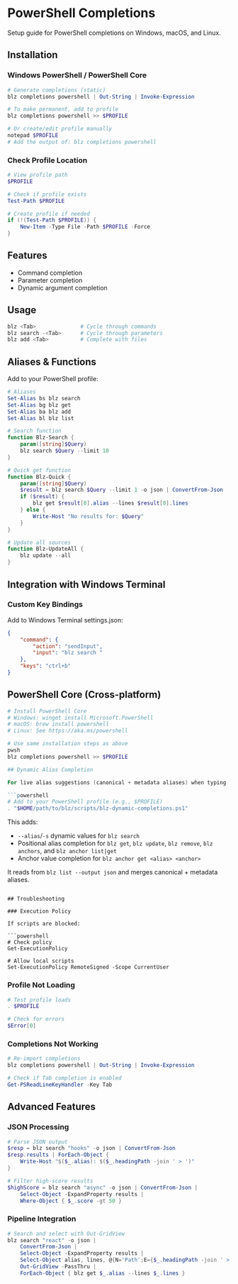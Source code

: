 # PowerShell Completions

Setup guide for PowerShell completions on Windows, macOS, and Linux.

## Installation

### Windows PowerShell / PowerShell Core

```powershell
# Generate completions (static)
blz completions powershell | Out-String | Invoke-Expression

# To make permanent, add to profile
blz completions powershell >> $PROFILE

# Or create/edit profile manually
notepad $PROFILE
# Add the output of: blz completions powershell
```

### Check Profile Location

```powershell
# View profile path
$PROFILE

# Check if profile exists
Test-Path $PROFILE

# Create profile if needed
if (!(Test-Path $PROFILE)) {
    New-Item -Type File -Path $PROFILE -Force
}
```

## Features

- Command completion
- Parameter completion
- Dynamic argument completion

## Usage

```powershell
blz <Tab>              # Cycle through commands
blz search -<Tab>      # Cycle through parameters
blz add <Tab>          # Complete with files
```

## Aliases & Functions

Add to your PowerShell profile:

```powershell
# Aliases
Set-Alias bs blz search
Set-Alias bg blz get
Set-Alias ba blz add
Set-Alias bl blz list

# Search function
function Blz-Search {
    param([string]$Query)
    blz search $Query --limit 10
}

# Quick get function
function Blz-Quick {
    param([string]$Query)
    $result = blz search $Query --limit 1 -o json | ConvertFrom-Json
    if ($result) {
        blz get $result[0].alias --lines $result[0].lines
    } else {
        Write-Host "No results for: $Query"
    }
}

# Update all sources
function Blz-UpdateAll {
    blz update --all
}
```

## Integration with Windows Terminal

### Custom Key Bindings

Add to Windows Terminal settings.json:

```json
{
    "command": {
        "action": "sendInput",
        "input": "blz search "
    },
    "keys": "ctrl+b"
}
```

## PowerShell Core (Cross-platform)

```powershell
# Install PowerShell Core
# Windows: winget install Microsoft.PowerShell
# macOS: brew install powershell
# Linux: See https://aka.ms/powershell

# Use same installation steps as above
pwsh
blz completions powershell >> $PROFILE

## Dynamic Alias Completion

For live alias suggestions (canonical + metadata aliases) when typing `blz` commands, source the dynamic completer in your PowerShell profile:

```powershell
# Add to your PowerShell profile (e.g., $PROFILE)
. "$HOME/path/to/blz/scripts/blz-dynamic-completions.ps1"
```

This adds:

- `--alias`/`-s` dynamic values for `blz search`
- Positional alias completion for `blz get`, `blz update`, `blz remove`, `blz anchors`, and `blz anchor list|get`
- Anchor value completion for `blz anchor get <alias> <anchor>`

It reads from `blz list --output json` and merges canonical + metadata aliases.
```

## Troubleshooting

### Execution Policy

If scripts are blocked:

```powershell
# Check policy
Get-ExecutionPolicy

# Allow local scripts
Set-ExecutionPolicy RemoteSigned -Scope CurrentUser
```

### Profile Not Loading

```powershell
# Test profile loads
. $PROFILE

# Check for errors
$Error[0]
```

### Completions Not Working

```powershell
# Re-import completions
blz completions powershell | Out-String | Invoke-Expression

# Check if Tab completion is enabled
Get-PSReadLineKeyHandler -Key Tab
```

## Advanced Features

### JSON Processing

```powershell
# Parse JSON output
$resp = blz search "hooks" -o json | ConvertFrom-Json
$resp.results | ForEach-Object {
    Write-Host "$($_.alias): $($_.headingPath -join ' > ')"
}

# Filter high-score results
$highScore = blz search "async" -o json | ConvertFrom-Json |
    Select-Object -ExpandProperty results |
    Where-Object { $_.score -gt 50 }
```

### Pipeline Integration

```powershell
# Search and select with Out-GridView
blz search "react" -o json |
    ConvertFrom-Json |
    Select-Object -ExpandProperty results |
    Select-Object alias, lines, @{N='Path';E={$_.headingPath -join ' > '}} |
    Out-GridView -PassThru |
    ForEach-Object { blz get $_.alias --lines $_.lines }
```
